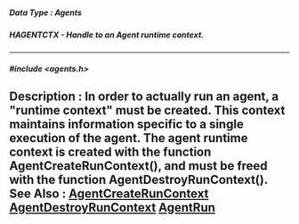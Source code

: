 ##### Data Type : Agents
##### HAGENTCTX - Handle to an Agent runtime context.
---
##### #include <agents.h>
**Description :**
In order to actually run an agent, a "runtime context" must be created.  This 
context maintains information specific to a single execution of the agent.  The 
agent runtime context is created with the function AgentCreateRunContext(), and 
must be freed with the function AgentDestroyRunContext().
**See Also :**
[AgentCreateRunContext](D:/md_files/AgentCreateRunContext.md)
[AgentDestroyRunContext](D:/md_files/AgentDestroyRunContext.md)
[AgentRun](D:/md_files/AgentRun.md)
---
